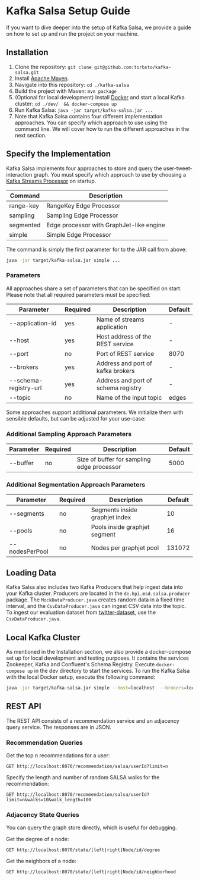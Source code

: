 # Kafka Salsa Setup Guide
If you want to dive deeper into the setup of Kafka Salsa, we provide a guide on how to set up and run the project on your machine.

## Installation
1. Clone the repository: `git clone git@github.com:torbsto/kafka-salsa.git`
2. Install [Apache Maven](https://maven.apache.org/install.html).
3. Navigate into this repository: `cd ./kafka-salsa`
4. Build the project with Maven: `mvn package`
5. (Optional for local development) Install [Docker](https://www.docker.com/products/docker-desktop) and start a local Kafka cluster: `cd ./dev/  && docker-compose up`
6. Run Kafka Salsa: `java -jar target/kafka-salsa.jar ...`
7. Note that Kafka Salsa contains four different implementation approaches. You can specify which approach to use using the command line. We will cover how to run the different approaches in the next section.

## Specify the Implementation
Kafka Salsa implements four approaches to store and query the user-tweet-interaction graph. You must specify which approach to use by choosing a [Kafka Streams Processor](https://kafka.apache.org/10/documentation/streams/developer-guide/processor-api.html) on startup.

 | Command        |  Description                        | 
 | -------------- | ----------------------------------- |
 | range-key      | RangeKey Edge Processor |
 | sampling       | Sampling Edge Processor |
 | segmented      | Edge processor with GraphJet-like engine |
 | simple         | Simple Edge Processor |
 
 The command is simply the first parameter for to the JAR call from above:
 
 ```bash
java -jar target/kafka-salsa.jar simple ...
 ```
 
### Parameters
All approaches share a set of parameters that can be specified on start. Please note that all required parameters must be specified:

| Parameter        | Required | Description                        | Default |
| ---------------- | -------- | ---------------------------------- | ------- |
| --application-id | yes     | Name of streams application | - |
| --host | yes     | Host address of the REST service | - |
| --port | no      | Port of REST service | 8070 |
| --brokers | yes  | Address and port of kafka brokers | - |
| --schema-registry-url | yes  | Address and port of schema registry | - |
| --topic | no  | Name of the input topic | edges |

Some approaches support additional parameters. We initialize them with sensible defaults, but can be adjusted for your use-case:

### Additional Sampling Approach Parameters

| Parameter        | Required | Description                        | Default |
| ---------------- | -------- | ---------------------------------- | ------- |
| --buffer | no | Size of buffer for sampling edge processor | 5000 |

### Additional Segmentation Approach Parameters

| Parameter        | Required | Description                        | Default |
| ---------------- | -------- | ---------------------------------- | ------- |
| --segments | no | Segments inside graphjet index | 10 |
| --pools | no | Pools inside graphjet segment | 16 |
| --nodesPerPool | no | Nodes per graphjet pool | 131072 |

## Loading Data
Kafka Salsa also includes two Kafka Producers that help ingest data into your Kafka cluster. Producers are located in the `de.hpi.msd.salsa.producer` package. The `MockDataProducer.java` creates random data in a fixed time interval, and the `CsvDataProducer.java` can ingest CSV data into the topic. To ingest our evaluation dataset from [twitter-dataset](https://github.com/philipphager/twitter-dataset/), use the `CsvDataProducer.java`.

## Local Kafka Cluster
As mentioned in the Installation section, we also provide a docker-compose set up for local development and testing purposes. It contains the services Zookeeper, Kafka and Confluent's Schema Registry. Execute `docker-compose up` in the dev directory to start the services.
To run the Kafka Salsa with the local Docker setup, execute the following command:

```bash
java -jar target/kafka-salsa.jar simple --host=localhost  --brokers=localhost:29092 --schema-registry-url=http://localhost:8081
````

## REST API
The REST API consists of a recommendation service and an adjacency query service. The responses are in JSON.

### Recommendation Queries
Get the top n recommendations for a user:
```
GET http://localhost:8070/recommendation/salsa/userId?limit=n
```

Specify the length and number of random SALSA walks for the recommendation:
```
GET http://localhost:8070/recommendation/salsa/userId?limit=n&walks=10&walk_length=100
```

### Adjacency State Queries
You can query the graph store directly, which is useful for debugging.

Get the degree of a node:
```
GET http://localhost:8070/state/[left|right]Node/id/degree
```
Get the neighbors of a node:
```
GET http://localhost:8070/state/[left|right]Node/id/neighborhood
```
